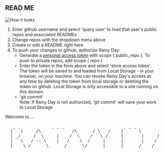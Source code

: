 ## READ ME 
![How it looks](https://imgur.com/a/qd7Kcvn)
1) Enter github username and select 'query user' to load that user's public repos and associated READMEs
2) Change repos with the dropdown menu above 
3) Create or edit a README right here  
4) To push your changes to github, authorize Rainy Day:
     * Generate a [personal access token](https://github.com/settings/tokens) with scope { public_repo }. To push to private repos, add scope { repo }
     * Enter the token in the form above and select 'store access token'. The token will be saved to and loaded from Local Storage - in   your browser, on your machine. You can revoke Rainy Day's access at any time by deleting the token from local storage or deleting the token on github. Local Storage is only accessible to a site running on this domain. 
     * 'git commit'  
Note: If Rainy Day is not authorized, 'git commit' will save your work to Local Storage

Welcome to....

<pre>
   _ _            _ _ _                       _ _ _
  |   )     /\            /\      / \   /    |      \       /\     \   /
  | _/     /  \     |    /  \    /   \ /     |       |     /  \     \ /
  |   \   / -- \    |   /    \  /     |      |       |    / -- \     | 
  |    \ /      \ _ _ _/      \/      |      |_ _ _ /    /      \    |
</pre> 

